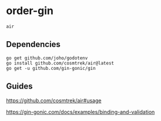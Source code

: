 # order-gin

```shell
air
```

## Dependencies

```shell
go get github.com/joho/godotenv
go install github.com/cosmtrek/air@latest
go get -u github.com/gin-gonic/gin
```

## Guides

https://github.com/cosmtrek/air#usage

https://gin-gonic.com/docs/examples/binding-and-validation
